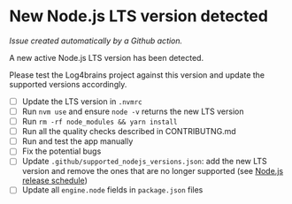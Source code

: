# New Node.js LTS version detected

_Issue created automatically by a Github action._

A new active Node.js LTS version has been detected.

Please test the Log4brains project against this version and update the supported versions accordingly.

- [ ] Update the LTS version in `.nvmrc`
- [ ] Run `nvm use` and ensure `node -v` returns the new LTS version
- [ ] Run `rm -rf node_modules && yarn install`
- [ ] Run all the quality checks described in CONTRIBUTNG.md
- [ ] Run and test the app manually
- [ ] Fix the potential bugs
- [ ] Update `.github/supported_nodejs_versions.json`: add the new LTS version and remove the ones that are no longer supported (see [Node.js release schedule](https://github.com/nodejs/release#release-schedule))
- [ ] Update all `engine.node` fields in `package.json` files
